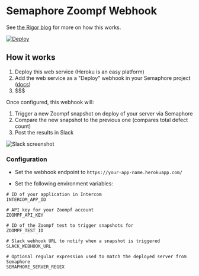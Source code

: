 # Semaphore Zoompf Webhook

See [the Rigor blog](http://rigor.com/blog/2016/02/integrating-performance-analysis-continuous-deployment) for more on how this works.

[![Deploy](https://www.herokucdn.com/deploy/button.svg)](https://heroku.com/deploy)

## How it works

1. Deploy this web service (Heroku is an easy platform)
2. Add the web service as a "Deploy" webhook in your Semaphore project ([docs](https://semaphoreci.com/docs/post-deploy-webhooks.html))
3. $$$

Once configured, this webhook will:

1. Trigger a new Zoompf snapshot on deploy of your server via Semaphore
2. Compare the new snapshot to the previous one (compares total defect count)
3. Post the results in Slack

![Slack screenshot](https://www.evernote.com/shard/s39/sh/5f851c43-3ffc-4928-84da-ef9609633726/372cbbc41d40809d/res/6871fb18-ea86-45d6-a1e1-ae080b28b8d4/skitch.png)

### Configuration

* Set the webhook endpoint to `https://your-app-name.herokuapp.com/`

* Set the following environment variables:

```
# ID of your application in Intercom
INTERCOM_APP_ID

# API key for your Zoompf account
ZOOMPF_API_KEY

# ID of the Zoompf test to trigger snapshots for
ZOOMPF_TEST_ID

# Slack webhook URL to notify when a snapshot is triggered
SLACK_WEBHOOK_URL

# Optional regular expression used to match the deployed server from Semaphore
SEMAPHORE_SERVER_REGEX
```



